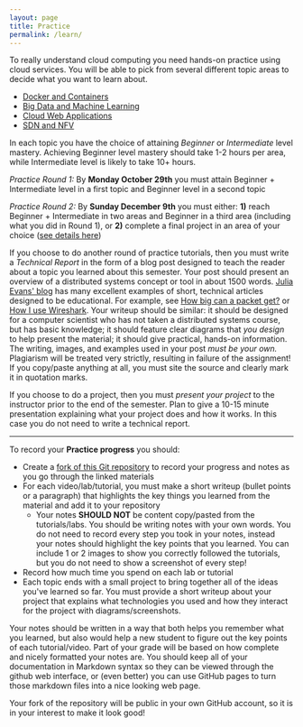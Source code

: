 ```yaml
---
layout: page
title: Practice
permalink: /learn/
---
```


To really understand cloud computing you need hands-on practice using cloud services. You will be able to pick from several different topic areas to decide what you want to learn about.

  - [Docker and Containers](/learn/docker/)
  - [Big Data and Machine Learning](/learn/bigdata/)
  - [Cloud Web Applications](/learn/web/)
  - [SDN and NFV](/learn/sdnfv/)

In each topic you have the choice of attaining *Beginner* or *Intermediate* level mastery. Achieving Beginner level mastery should take 1-2 hours per area, while Intermediate level is likely to take 10+ hours.

*Practice Round 1:* By **Monday October 29th** you must attain Beginner + Intermediate level in a first topic and Beginner level in a second topic

*Practice Round 2:* By **Sunday December 9th** you must either: **1)** reach Beginner + Intermediate in two areas and Beginner in a third area (including what you did in Round 1), or **2)** complete a final project in an area of your choice ([see details here](project/))

If you choose to do another round of practice tutorials, then you must write a *Technical Report* in the form of a blog post designed to teach the reader about a topic you learned about this semester. Your post should present an overview of a distributed systems concept or tool in about 1500 words. [Julia Evans' blog](https://jvns.ca/) has many excellent examples of short, technical articles designed to be educational. For example, see [How big can a packet get?](https://jvns.ca/blog/2017/02/07/mtu/) or [How I use Wireshark](https://jvns.ca/blog/2018/06/19/what-i-use-wireshark-for/). Your writeup should be similar: it should be designed for a computer scientist who has not taken a distributed systems course, but has basic knowledge; it should feature clear diagrams that *you design* to help present the material; it should give practical, hands-on information. The writing, images, and examples used in your post *must be your own.* Plagiarism will be treated very strictly, resulting in failure of the assignment!  If you copy/paste anything at all, you must site the source and clearly mark it in quotation marks.

If you choose to do a project, then you must *present your project* to the instructor prior to the end of the semester. Plan to give a 10-15 minute presentation explaining what your project does and how it works. In this case you do not need to write a technical report.

---

To record your **Practice progress** you should:
  - Create a [fork of this Git repository](https://github.com/gwdistsys18/dist-sys-practice) to record your progress and notes as you go through the linked materials
  - For each video/lab/tutorial, you must make a short writeup (bullet points or a paragraph) that highlights the key things you learned from the material and add it to your repository
    - Your notes **SHOULD NOT** be content copy/pasted from the tutorials/labs. You should be writing notes with your own words. You do not need to record every step you took in your notes, instead your notes should highlight the key points that you learned. You can include 1 or 2 images to show you correctly followed the tutorials, but you do not need to show a screenshot of every step!
  - Record how much time you spend on each lab or tutorial
  - Each topic ends with a small project to bring together all of the ideas you've learned so far. You must provide a  short writeup about your project that explains what technologies you used and how they interact for the project with diagrams/screenshots.

Your notes should be written in a way that both helps you remember what you learned, but also would help a new student to figure out the key points of each tutorial/video. Part of your grade will be based on how complete and nicely formatted your notes are. You should keep all of your documentation in Markdown syntax so they can be viewed through the github web interface, or (even better) you can use GitHub pages to turn those markdown files into a nice looking web page.

Your fork of the repository will be public in your own GitHub account, so it is in your interest to make it look good!
